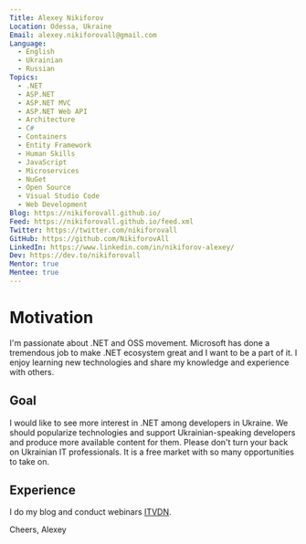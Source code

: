 ```yaml
---
Title: Alexey Nikiforov
Location: Odessa, Ukraine
Email: alexey.nikiforovall@gmail.com
Language:
  - English
  - Ukrainian
  - Russian
Topics:
  - .NET
  - ASP.NET
  - ASP.NET MVC
  - ASP.NET Web API
  - Architecture
  - C#
  - Containers
  - Entity Framework
  - Human Skills
  - JavaScript
  - Microservices
  - NuGet
  - Open Source
  - Visual Studio Code
  - Web Development
Blog: https://nikiforovall.github.io/
Feed: https://nikiforovall.github.io/feed.xml
Twitter: https://twitter.com/nikiforovall
GitHub: https://github.com/NikiforovAll
LinkedIn: https://www.linkedin.com/in/nikiforov-alexey/
Dev: https://dev.to/nikiforovall
Mentor: true
Mentee: true
---
```


# Motivation

I'm passionate about .NET and OSS movement. Microsoft has done a tremendous job to make .NET ecosystem great and I want to be a part of it. I enjoy learning new technologies and share my knowledge and experience with others. 

## Goal

I would like to see more interest in .NET among developers in Ukraine. We should popularize technologies and support Ukrainian-speaking developers and produce more available content for them. Please don't turn your back on Ukrainian IT professionals. It is a free market with so many opportunities to take on.

## Experience 

I do my blog and conduct webinars [ITVDN](https://www.youtube.com/channel/UCzxRv9BtqrM946JmaMLtv_w). 


Cheers,
Alexey
